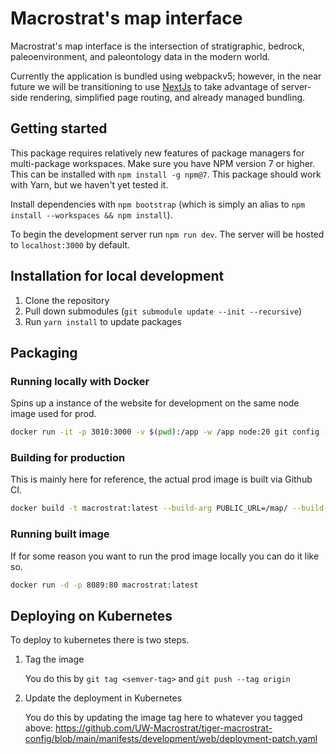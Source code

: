 # Macrostrat's map interface

Macrostrat's map interface is the intersection of stratigraphic, bedrock, paleoenvironment, and paleontology data in the modern world.

Currently the application is bundled using webpackv5; however, in the near future we will be transitioning to use [NextJs](https://nextjs.org/) to take advantage of server-side rendering, simplified page routing, and already managed bundling.

## Getting started

This package requires relatively new features of package managers for multi-package workspaces.
Make sure you have NPM version 7 or higher. This can be installed with `npm install -g npm@7`.
This package should work with Yarn, but we haven't yet tested it.

Install dependencies with `npm bootstrap` (which is simply an alias to `npm install --workspaces && npm install`).

To begin the development server run `npm run dev`. The server will be hosted to `localhost:3000` by default.

## Installation for local development

1. Clone the repository
2. Pull down submodules (`git submodule update --init --recursive`)
3. Run `yarn install` to update packages

## Packaging

### Running locally with Docker

Spins up a instance of the website for development on the same node image used for prod. 

```bash
docker run -it -p 3010:3000 -v $(pwd):/app -w /app node:20 git config --global --add safe.directory /app && yarn run dev
```

### Building for production

This is mainly here for reference, the actual prod image is built via Github CI.

```bash
docker build -t macrostrat:latest --build-arg PUBLIC_URL=/map/ --build-arg MAPBOX_API_TOKEN=<> .
```

### Running built image

If for some reason you want to run the prod image locally you can do it like so.

```bash
docker run -d -p 8089:80 macrostrat:latest
```

## Deploying on Kubernetes

To deploy to kubernetes there is two steps.

1. Tag the image

   You do this by `git tag <semver-tag>` and `git push --tag origin`

2. Update the deployment in Kubernetes

   You do this by updating the image tag here to whatever you tagged above: https://github.com/UW-Macrostrat/tiger-macrostrat-config/blob/main/manifests/development/web/deployment-patch.yaml
